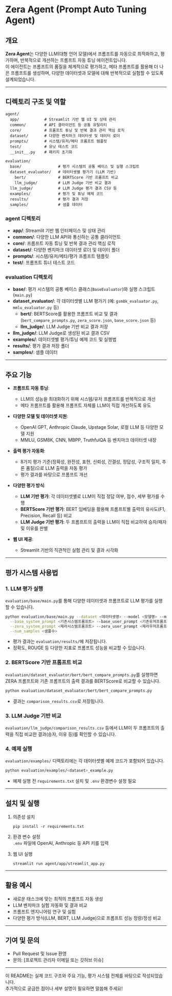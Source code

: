 # Zera Agent (Prompt Auto Tuning Agent)

## 개요

**Zera Agent**는 다양한 LLM(대형 언어 모델)에서 프롬프트를 자동으로 최적화하고, 평가하며, 반복적으로 개선하는 프롬프트 자동 튜닝 에이전트입니다.  
이 에이전트는 프롬프트의 품질을 체계적으로 평가하고, 메타 프롬프트를 활용해 더 나은 프롬프트를 생성하며, 다양한 데이터셋과 모델에 대해 반복적으로 실험할 수 있도록 설계되었습니다.

---

## 디렉토리 구조 및 역할

```
agent/
  app/           # Streamlit 기반 웹 UI 및 상태 관리
  common/        # API 클라이언트 등 공통 유틸리티
  core/          # 프롬프트 튜닝 및 반복 결과 관리 핵심 로직
  dataset/       # 다양한 벤치마크 데이터셋 및 데이터 로더
  prompts/       # 시스템/유저/메타 프롬프트 템플릿
  test/          # 유닛 테스트 코드
  __init__.py    # 패키지 초기화

evaluation/
  base/                # 평가 시스템의 공통 베이스 및 실행 스크립트
  dataset_evaluator/   # 데이터셋별 평가기 (LLM 기반)
    bert/              # BERTScore 기반 프롬프트 비교
    llm_judge/         # LLM Judge 기반 비교 결과
  llm_judge/           # LLM Judge 평가 결과 CSV 등
  examples/            # 평가 및 튜닝 예제 코드
  results/             # 평가 결과 저장
  samples/             # 샘플 데이터
```

### agent 디렉토리
- **app/**: Streamlit 기반 웹 인터페이스 및 상태 관리
- **common/**: 다양한 LLM API와 통신하는 공통 클라이언트
- **core/**: 프롬프트 자동 튜닝 및 반복 결과 관리 핵심 로직
- **dataset/**: 다양한 벤치마크 데이터셋 로더 및 데이터 폴더
- **prompts/**: 시스템/유저/메타/평가 프롬프트 템플릿
- **test/**: 프롬프트 튜너 테스트 코드

### evaluation 디렉토리
- **base/**: 평가 시스템의 공통 베이스 클래스(`BaseEvaluator`)와 실행 스크립트(`main.py`)
- **dataset_evaluator/**: 각 데이터셋별 LLM 평가기 (예: `gsm8k_evaluator.py`, `mmlu_evaluator.py` 등)
  - **bert/**: BERTScore를 활용한 프롬프트 비교 및 결과(`bert_compare_prompts.py`, `zera_score.json`, `base_score.json` 등)
  - **llm_judge/**: LLM Judge 기반 비교 결과 저장
- **llm_judge/**: LLM Judge로 생성된 비교 결과 CSV
- **examples/**: 데이터셋별 평가/튜닝 예제 코드 및 실행법
- **results/**: 평가 결과 저장 폴더
- **samples/**: 샘플 데이터

---

## 주요 기능

- **프롬프트 자동 튜닝**:  
  - LLM의 성능을 최대화하기 위해 시스템/유저 프롬프트를 반복적으로 개선
  - 메타 프롬프트를 활용해 프롬프트 자체를 LLM이 직접 개선하도록 유도

- **다양한 모델 및 데이터셋 지원**:  
  - OpenAI GPT, Anthropic Claude, Upstage Solar, 로컬 LLM 등 다양한 모델 지원
  - MMLU, GSM8K, CNN, MBPP, TruthfulQA 등 벤치마크 데이터셋 내장

- **출력 평가 자동화**:  
  - 8가지 평가 기준(정확성, 완전성, 표현, 신뢰성, 간결성, 정답성, 구조적 일치, 추론 품질)으로 LLM 출력을 자동 평가
  - 평가 결과를 바탕으로 프롬프트 개선

- **다양한 평가 방식**:
  - **LLM 기반 평가**: 각 데이터셋별로 LLM이 직접 정답 여부, 점수, 세부 평가를 수행
  - **BERTScore 기반 평가**: BERT 임베딩을 활용해 프롬프트별 출력의 유사도(F1, Precision, Recall 등) 비교
  - **LLM Judge 기반 평가**: 두 프롬프트의 출력을 LLM이 직접 비교하여 승자/패자 및 이유를 판별

- **웹 UI 제공**:  
  - Streamlit 기반의 직관적인 실험 관리 및 결과 시각화

---

## 평가 시스템 사용법

### 1. LLM 평가 실행

`evaluation/base/main.py`를 통해 다양한 데이터셋과 프롬프트로 LLM 평가를 실행할 수 있습니다.

```bash
python evaluation/base/main.py --dataset <데이터셋명> --model <모델명> --model_version <버전> \
  --base_system_prompt <기존시스템프롬프트> --base_user_prompt <기존유저프롬프트> \
  --zera_system_prompt <제라시스템프롬프트> --zera_user_prompt <제라우저프롬프트> \
  --num_samples <샘플수>
```

- 평가 결과는 `evaluation/results/`에 저장됩니다.
- 정확도, ROUGE 등 다양한 지표로 프롬프트 성능을 비교할 수 있습니다.

### 2. BERTScore 기반 프롬프트 비교

`evaluation/dataset_evaluator/bert/bert_compare_prompts.py`를 실행하면 ZERA 프롬프트와 기존 프롬프트의 출력 결과를 BERTScore로 비교할 수 있습니다.

```bash
python evaluation/dataset_evaluator/bert/bert_compare_prompts.py
```

- 결과는 `comparison_results.csv`로 저장됩니다.

### 3. LLM Judge 기반 비교

`evaluation/llm_judge/comparison_results.csv` 등에서 LLM이 두 프롬프트의 출력을 직접 비교한 결과(승자, 이유 등)를 확인할 수 있습니다.

### 4. 예제 실행

`evaluation/examples/` 디렉토리에는 각 데이터셋별 예제 코드가 포함되어 있습니다.

```bash
python evaluation/examples/<dataset>_example.py
```

- 예제 실행 전 `requirements.txt` 설치 및 `.env` 환경변수 설정 필요

---

## 설치 및 실행

1. 의존성 설치
   ```
   pip install -r requirements.txt
   ```

2. 환경 변수 설정  
   `.env` 파일에 OpenAI, Anthropic 등 API 키를 입력

3. 웹 UI 실행
   ```
   streamlit run agent/app/streamlit_app.py
   ```

---

## 활용 예시

- 새로운 태스크에 맞는 최적의 프롬프트 자동 생성
- LLM 벤치마크 실험 자동화 및 결과 비교
- 프롬프트 엔지니어링 연구 및 실험
- 다양한 평가 방식(LLM, BERT, LLM Judge)으로 프롬프트 성능 정량/정성 비교

---

## 기여 및 문의

- Pull Request 및 Issue 환영
- 문의: [프로젝트 관리자 이메일 또는 깃허브 이슈]

---

이 README는 실제 코드 구조와 주요 기능, 평가 시스템 전체를 바탕으로 작성되었습니다.  
추가적으로 궁금한 점이나 세부 설명이 필요하면 말씀해 주세요! 